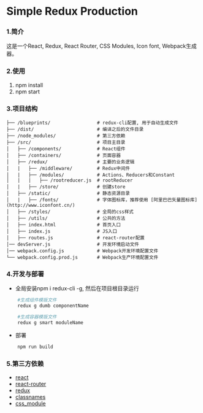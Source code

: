 # Simple Redux Production

### 1.简介
这是一个React, Redux, React Router, CSS Modules, Icon font, Webpack生成器。

### 2.使用
1. npm install
2. npm start

### 3.项目结构
```
├── /blueprints/                 # redux-cli配置, 用于自动生成文件
├── /dist/                       # 编译之后的文件目录
├── /node_modules/               # 第三方依赖
├── /src/                        # 项目主目录
│   ├── /components/             # React组件
│   ├── /containers/             # 页面容器
│   ├── /redux/                  # 主要的业务逻辑
│   |   ├── /middleware/         # Redux中间件
│   |   ├── /modules/            # Actions、Reducers和Constant
│   |   |   ├── /rootreducer.js  # rootReducer
│   |   ├── /store/              # 创建store
│   ├── /static/                 # 静态资源目录
│   |   ├── /fonts/              # 字体图标库，推荐使用 [阿里巴巴矢量图标库](http://www.iconfont.cn/)
│   ├── /styles/                 # 全局的css样式
│   ├── /utils/                  # 公共的方法
│   ├── index.html               # 首页入口
│   ├── index.js                 # JS入口
│   ├── routes.js                # react-router配置
│── devServer.js                 # 开发环境启动文件
│── webpack.config.js            # Webpack开发环境配置文件
└── webpack.config.prod.js       # Webpack生产环境配置文件
```

### 4.开发与部署
- 全局安装npm i redux-cli -g, 然后在项目根目录运行
```bash
    #生成组件模版文件
    redux g dumb componentName

    #生成容器模版文件
    redux g smart moduleName
```

- 部署
```bash
    npm run build
```

### 5.第三方依赖
- [react](http://reactjs.cn/)
- [react-router](http://react-guide.github.io/react-router-cn/)
- [redux](https://github.com/camsong/redux-in-chinese)
- [classnames](https://www.npmjs.com/package/classnames)
- [css_module](https://github.com/css-modules/css-modules)
